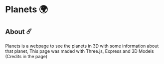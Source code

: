 # Planets 🌍

## About ☄️
Planets is a webpage to see the planets in 3D with some information about that planet, This page was maded with Three.js, Express and 3D Models (Credits in the page)

